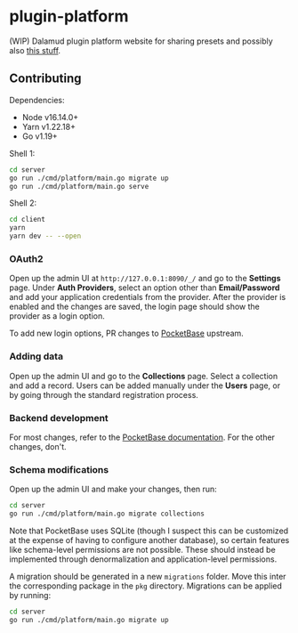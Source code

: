 # plugin-platform
(WIP) Dalamud plugin platform website for sharing presets and possibly also [this stuff](https://github.com/goatcorp/DIPs/issues/34).

## Contributing
Dependencies:
* Node v16.14.0+
* Yarn v1.22.18+
* Go v1.19+

Shell 1:
```sh
cd server
go run ./cmd/platform/main.go migrate up
go run ./cmd/platform/main.go serve
```

Shell 2:
```sh
cd client
yarn
yarn dev -- --open
```

### OAuth2
Open up the admin UI at `http://127.0.0.1:8090/_/` and go to the **Settings** page. Under **Auth Providers**, select an
option other than **Email/Password** and add your application credentials from the provider. After the provider is enabled
and the changes are saved, the login page should show the provider as a login option.

To add new login options, PR changes to [PocketBase](https://github.com/pocketbase/pocketbase) upstream.

### Adding data
Open up the admin UI and go to the **Collections** page. Select a collection and add a record.
Users can be added manually under the **Users** page, or by going through the standard registration process.

### Backend development
For most changes, refer to the [PocketBase documentation](https://pocketbase.io/docs). For the other changes, don't.

### Schema modifications
Open up the admin UI and make your changes, then run:
```sh
cd server
go run ./cmd/platform/main.go migrate collections
```

Note that PocketBase uses SQLite (though I suspect this can be customized at the expense of having to configure another database),
so certain features like schema-level permissions are not possible. These should instead be implemented through denormalization and
application-level permissions.

A migration should be generated in a new `migrations` folder. Move this inter the corresponding package in the `pkg` directory.
Migrations can be applied by running:
```sh
cd server
go run ./cmd/platform/main.go migrate up
```